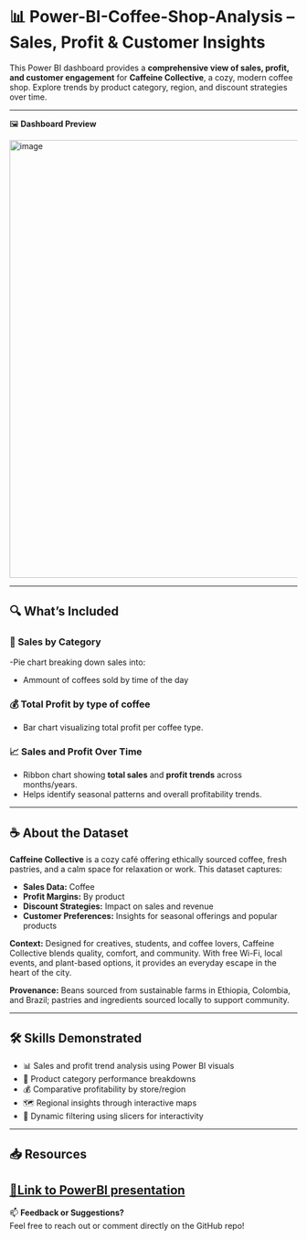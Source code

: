 # 📊 Power-BI-Coffee-Shop-Analysis – Sales, Profit & Customer Insights

This Power BI dashboard provides a **comprehensive view of sales, profit, and customer engagement** for **Caffeine Collective**, a cozy, modern coffee shop. Explore trends by product category, region, and discount strategies over time.

---

🖼️ **Dashboard Preview**  

<img width="1392" height="766" alt="image" src="https://github.com/user-attachments/assets/82023c53-6e27-4117-8e21-647af3a30a0c" />

---

## 🔍 What’s Included

### 🥧 Sales by Category
-Pie chart breaking down sales into:
  - Ammount of coffees sold by time of the day

### 💰 Total Profit by type of coffee
- Bar chart visualizing total profit per coffee type.

### 📈 Sales and Profit Over Time
- Ribbon chart showing **total sales** and **profit trends** across months/years.
- Helps identify seasonal patterns and overall profitability trends.

---

## ☕ About the Dataset

**Caffeine Collective** is a cozy café offering ethically sourced coffee, fresh pastries, and a calm space for relaxation or work. This dataset captures:

- **Sales Data:** Coffee
- **Profit Margins:** By product
- **Discount Strategies:** Impact on sales and revenue  
- **Customer Preferences:** Insights for seasonal offerings and popular products  

**Context:** Designed for creatives, students, and coffee lovers, Caffeine Collective blends quality, comfort, and community. With free Wi-Fi, local events, and plant-based options, it provides an everyday escape in the heart of the city.  

**Provenance:** Beans sourced from sustainable farms in Ethiopia, Colombia, and Brazil; pastries and ingredients sourced locally to support community.

---

## 🛠️ Skills Demonstrated
- 📊 Sales and profit trend analysis using Power BI visuals  
- 🥧 Product category performance breakdowns  
- 💰 Comparative profitability by store/region  
- 🗺 Regional insights through interactive maps  
- 🎯 Dynamic filtering using slicers for interactivity  

---

## 📥 Resources
[🔗Link to PowerBI presentation](https://app.powerbi.com/reportEmbed?reportId=27dc622c-8b9b-415f-b0d3-f3e16e3ab512&autoAuth=true&ctid=3ea7c128-c601-4479-a003-e14d00c0b5cb/)
---

📫 **Feedback or Suggestions?**  
Feel free to reach out or comment directly on the GitHub repo!  

